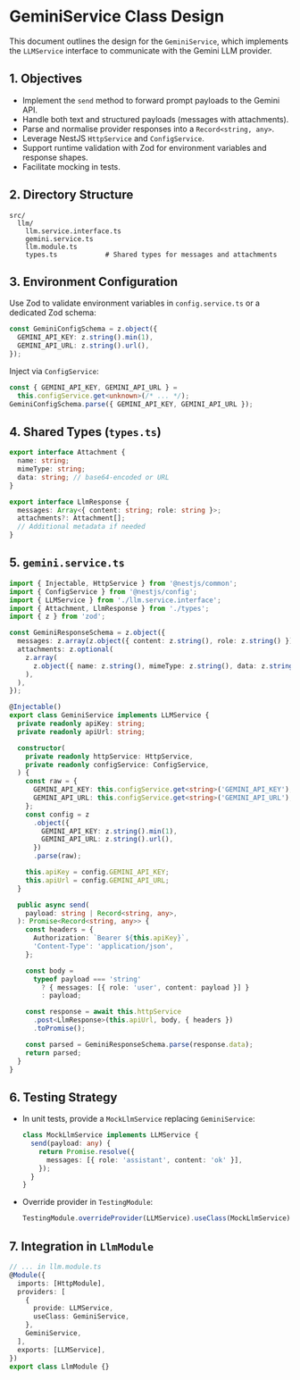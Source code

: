 # GeminiService Class Design

This document outlines the design for the `GeminiService`, which implements the `LLMService` interface to communicate with the Gemini LLM provider.

## 1. Objectives

- Implement the `send` method to forward prompt payloads to the Gemini API.
- Handle both text and structured payloads (messages with attachments).
- Parse and normalise provider responses into a `Record<string, any>`.
- Leverage NestJS `HttpService` and `ConfigService`.
- Support runtime validation with Zod for environment variables and response shapes.
- Facilitate mocking in tests.

## 2. Directory Structure

```
src/
  llm/
    llm.service.interface.ts
    gemini.service.ts
    llm.module.ts
    types.ts            # Shared types for messages and attachments
```

## 3. Environment Configuration

Use Zod to validate environment variables in `config.service.ts` or a dedicated Zod schema:

```ts
const GeminiConfigSchema = z.object({
  GEMINI_API_KEY: z.string().min(1),
  GEMINI_API_URL: z.string().url(),
});
```

Inject via `ConfigService`:

```ts
const { GEMINI_API_KEY, GEMINI_API_URL } =
  this.configService.get<unknown>(/* ... */);
GeminiConfigSchema.parse({ GEMINI_API_KEY, GEMINI_API_URL });
```

## 4. Shared Types (`types.ts`)

```ts
export interface Attachment {
  name: string;
  mimeType: string;
  data: string; // base64-encoded or URL
}

export interface LlmResponse {
  messages: Array<{ content: string; role: string }>;
  attachments?: Attachment[];
  // Additional metadata if needed
}
```

## 5. `gemini.service.ts`

```ts
import { Injectable, HttpService } from '@nestjs/common';
import { ConfigService } from '@nestjs/config';
import { LLMService } from './llm.service.interface';
import { Attachment, LlmResponse } from './types';
import { z } from 'zod';

const GeminiResponseSchema = z.object({
  messages: z.array(z.object({ content: z.string(), role: z.string() })),
  attachments: z.optional(
    z.array(
      z.object({ name: z.string(), mimeType: z.string(), data: z.string() }),
    ),
  ),
});

@Injectable()
export class GeminiService implements LLMService {
  private readonly apiKey: string;
  private readonly apiUrl: string;

  constructor(
    private readonly httpService: HttpService,
    private readonly configService: ConfigService,
  ) {
    const raw = {
      GEMINI_API_KEY: this.configService.get<string>('GEMINI_API_KEY'),
      GEMINI_API_URL: this.configService.get<string>('GEMINI_API_URL'),
    };
    const config = z
      .object({
        GEMINI_API_KEY: z.string().min(1),
        GEMINI_API_URL: z.string().url(),
      })
      .parse(raw);

    this.apiKey = config.GEMINI_API_KEY;
    this.apiUrl = config.GEMINI_API_URL;
  }

  public async send(
    payload: string | Record<string, any>,
  ): Promise<Record<string, any>> {
    const headers = {
      Authorization: `Bearer ${this.apiKey}`,
      'Content-Type': 'application/json',
    };

    const body =
      typeof payload === 'string'
        ? { messages: [{ role: 'user', content: payload }] }
        : payload;

    const response = await this.httpService
      .post<LlmResponse>(this.apiUrl, body, { headers })
      .toPromise();

    const parsed = GeminiResponseSchema.parse(response.data);
    return parsed;
  }
}
```

## 6. Testing Strategy

- In unit tests, provide a `MockLlmService` replacing `GeminiService`:
  ```ts
  class MockLlmService implements LLMService {
    send(payload: any) {
      return Promise.resolve({
        messages: [{ role: 'assistant', content: 'ok' }],
      });
    }
  }
  ```
- Override provider in `TestingModule`:
  ```ts
  TestingModule.overrideProvider(LLMService).useClass(MockLlmService);
  ```

## 7. Integration in `LlmModule`

```ts
// ... in llm.module.ts
@Module({
  imports: [HttpModule],
  providers: [
    {
      provide: LLMService,
      useClass: GeminiService,
    },
    GeminiService,
  ],
  exports: [LLMService],
})
export class LlmModule {}
```
